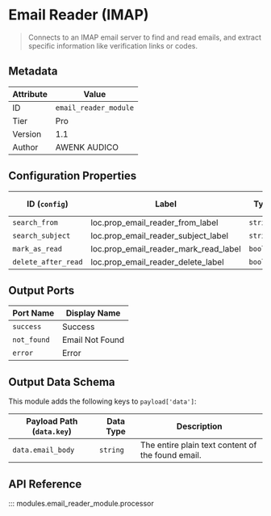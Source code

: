# Email Reader (IMAP)

> Connects to an IMAP email server to find and read emails, and extract specific information like verification links or codes.

## Metadata

| Attribute | Value |
| --- | --- |
| ID | `email_reader_module` |
| Tier | Pro |
| Version | 1.1 |
| Author | AWENK AUDICO |

## Configuration Properties

| ID (`config`) | Label | Type | Default Value |
| --- | --- | --- | --- |
| `search_from` | loc.prop_email_reader_from_label | `string` | `` |
| `search_subject` | loc.prop_email_reader_subject_label | `string` | `` |
| `mark_as_read` | loc.prop_email_reader_mark_read_label | `boolean` | `True` |
| `delete_after_read` | loc.prop_email_reader_delete_label | `boolean` | `False` |

## Output Ports

| Port Name | Display Name |
| --- | --- |
| `success` | Success |
| `not_found` | Email Not Found |
| `error` | Error |

## Output Data Schema

This module adds the following keys to `payload['data']`:

| Payload Path (`data.key`) | Data Type | Description |
| --- | --- | --- |
| `data.email_body` | `string` | The entire plain text content of the found email. |

## API Reference

::: modules.email_reader_module.processor

